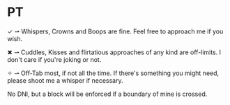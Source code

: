 # PT

✓ ⇀ Whispers, Crowns and Boops are fine. Feel free to approach me if you wish.

✖ ⇀ Cuddles, Kisses and flirtatious approaches of any kind are off-limits. I don't care if you're joking or not.

✧ ⇀ Off-Tab most, if not all the time. If there's something you might need, please shoot me a whisper if necessary.

No DNI, but a block will be enforced if a boundary of mine is crossed.
